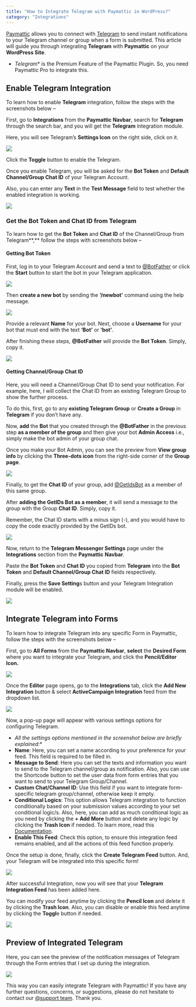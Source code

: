 ```yaml
---
title: "How to Integrate Telegram with Paymattic in WordPress?"
category: "Integrations"
---
```

[Paymattic](https://paymattic.com/) allows you to connect with [Telegram](https://telegram.org/) to send instant notifications to your Telegram channel or group when a form is submitted. This article will guide you through integrating **Telegram** with **Paymattic** on your **WordPress Site**.
- *Telegram** is the Premium Feature of the Paymattic Plugin. So, you need Paymattic Pro to integrate this.

## Enable Telegram Integration 

To learn how to enable **Telegram** integration, follow the steps with the screenshots below –

First, go to **Integrations** from the **Paymattic Navbar**, search for **Telegram** through the search bar, and you will get the **Telegram** integration module.

Here, you will see Telegram’s **Settings Icon** on the right side, click on it.

![](/images/integrations/how-to-integrate-telegram-with-paymattic-in-wordpress/Telegrams-Settings-Icon-scaled.webp)

Click the **Toggle** button to enable the Telegram.

Once you enable Telegram, you will be asked for the **Bot Token** and **Default Channel/Group Chat ID** of your Telegram Account.

Also, you can enter any **Text** in the **Test Message** field to test whether the enabled integration is working.

![](/images/integrations/how-to-integrate-telegram-with-paymattic-in-wordpress/Enable-Telegram-Integration-scaled.webp)

### Get the Bot Token and Chat ID from Telegram

To learn how to get the **Bot Token** and **Chat ID** of the Channel/Group from Telegram**,** follow the steps with screenshots below –

#### Getting Bot Token

First, log in to your Telegram Account and send a text to [@BotFather](https://t.me/BotFather) or click the **Start** button to start the bot in your Telegram application.

![](/images/integrations/how-to-integrate-telegram-with-paymattic-in-wordpress/Start-chatting-with-@BotFaher-scaled.webp)

Then **create a new bot** by sending the **‘/newbot’** command using the help message.

![](/images/integrations/how-to-integrate-telegram-with-paymattic-in-wordpress/newbot-link.webp)

Provide a relevant **Name** for your bot. Next, choose a **Username** for your bot that must end with the text **‘Bot’** or **‘bot’**.

After finishing these steps, **@BotFather** will provide the **Bot Token**. Simply, copy it.

![](/images/integrations/how-to-integrate-telegram-with-paymattic-in-wordpress/Copy-the-Bot-Token.webp)

#### Getting Channel/Group Chat ID

Here, you will need a Channel/Group Chat ID to send your notification. For example, here, I will collect the Chat ID from an existing Telegram Group to show the further process.

To do this, first, go to any **existing Telegram Group** or **Create a Group** in **Telegram** if you don’t have any.

Now, **add** the **Bot** that you created through the **@BotFather** in the previous step **as a member of the group** and then give your bot **Admin Access** i.e., simply make the bot admin of your group chat.

Once you make your Bot Admin, you can see the preview from **View group info** by clicking the **Three-dots icon** from the right-side corner of the **Group page**.

![](/images/integrations/how-to-integrate-telegram-with-paymattic-in-wordpress/Added-Bot-as-Admin.webp)

Finally, to get the **Chat ID** of your group, add [@GetIdsBot](https://t.me/getidsbot) as a member of this same group.

After **adding the GetIDs Bot as a member**, it will send a message to the group with the Group **Chat ID**. Simply, copy it.

Remember, the Chat ID starts with a minus sign (-), and you would have to copy the code exactly provided by the GetIDs bot.

![](/images/integrations/how-to-integrate-telegram-with-paymattic-in-wordpress/Copy-the-Chat-ID.webp)

Now, return to the **Telegram Messenger Settings** page under the **Integrations** section from the **Paymattic** **Navbar**.

Paste the **Bot Token** and **Chat ID** you copied from **Telegram** into the **Bot Token** and **Default Channel/Group Chat ID** fields respectively.

Finally, press the **Save Setting**s button and your Telegram Integration module will be enabled.

![](/images/integrations/how-to-integrate-telegram-with-paymattic-in-wordpress/Paste-the-Bot-token-Chat-ID-of-Gorup-scaled.webp)

## Integrate Telegram into Forms

To learn how to integrate Telegram into any specific Form in Paymattic, follow the steps with the screenshots below –

First, go to **All Forms** from the **Paymattic Navbar**, **select** the **Desired Form** where you want to integrate your Telegram, and click the **Pencil/Editor Icon.**

![](/images/integrations/how-to-integrate-telegram-with-paymattic-in-wordpress/Open-desired-form-5-scaled.webp)

Once the **Editor** page opens, go to the **Integrations** tab, click the **Add New Integration** button &amp; select **ActiveCampaign Integration** feed from the dropdown list.

![](/images/integrations/how-to-integrate-telegram-with-paymattic-in-wordpress/Add-new-integration-dropdown-telegram-scaled.webp)

Now, a pop-up page will appear with various settings options for configuring Telegram.
- *All the settings options mentioned in the screenshot below are briefly explained:**
- **Name**: Here, you can set a name according to your preference for your feed. This field is required to be filled in.
- **Message to Send**: Here you can set the texts and information you want to send to the Telegram channel/group as notification. Also, you can use the Shortcode button to set the user data from form entries that you want to send to your Telegram Group/Channel.
- **Custom Chat/Channel ID**: Use this field if you want to integrate form-specific telegram group/channel, otherwise keep it empty.
- **Conditional Logics**: This option allows Telegram integration to function conditionally based on your submission values according to your set conditional logic/s. Also, here, you can add as much conditional logic as you need by clicking the **+ Add More** button and delete any logic by clicking the **Trash Icon** if needed. To learn more, read this [Documentation](/how-to-use-conditional-logic-in-form-fields-with-paymattic).
- **Enable This Feed**: Check this option, to ensure this integration feed remains enabled, and all the actions of this feed function properly.

Once the setup is done, finally, click the **Create Telegram Feed** button.
And, your Telegram will be integrated into this specific form!

![](/images/integrations/how-to-integrate-telegram-with-paymattic-in-wordpress/Add-New-Telegram-Integration-Feed-page.webp)

After successful Integration, now you will see that your **Telegram Integration Feed** has been added here.

You can modify your feed anytime by clicking the **Pencil Icon** and delete it by clicking the **Trash Icon**.
Also, you can disable or enable this feed anytime by clicking the **Toggl**e button if needed.

![](/images/integrations/how-to-integrate-telegram-with-paymattic-in-wordpress/Added-Telegram-Integration-Feed-scaled.webp)

## Preview of Integrated Telegram

Here, you can see the preview of the notification messages of Telegram through the Form entries that I set up during the integration.

![](/images/integrations/how-to-integrate-telegram-with-paymattic-in-wordpress/Preview-of-integrated-Telegram.webp)

This way you can easily integrate Telegram with Paymattic!
If you have any further questions, concerns, or suggestions, please do not hesitate to contact our [@support team](https://wpmanageninja.com/support-tickets/?utm_source=wpmn&utm_medium=home&utm_campaign=site#/). Thank you.